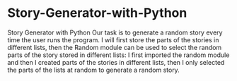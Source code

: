 # Story-Generator-with-Python
Story Generator with Python
Our task is to generate a random story every time the user runs the program. I will first store the parts of the stories in different lists, then the Random module can be used to select the random parts of the story stored in different lists:
I first imported the random module and then I created parts of the stories in different lists, then I only selected the parts of the lists at random to generate a random story.
